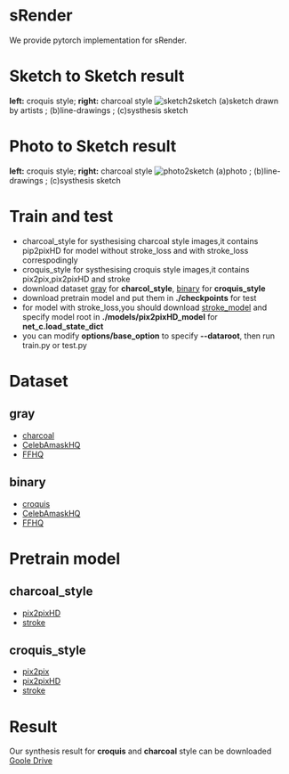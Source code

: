 # sRender
We provide pytorch implementation for sRender.
# Sketch to Sketch result 
**left:** croquis style; **right:** charcoal style
![sketch2sketch](https://github.com/an0nym0u5-hackerese/srender/blob/main/images/sketch2sketch.png)
(a)sketch drawn by artists ; (b)line-drawings ; (c)systhesis sketch
# Photo to Sketch result
**left:** croquis style; **right:** charcoal style
![photo2sketch](https://github.com/an0nym0u5-hackerese/srender/blob/main/images/photo2sketch.png)
(a)photo ; (b)line-drawings ; (c)systhesis sketch
# Train and test
* charcoal_style for systhesising charcoal style images,it contains pip2pixHD for model without stroke_loss and with stroke_loss correspodingly
* croquis_style for systhesising croquis style images,it contains pix2pix,pix2pixHD and stroke
* download dataset [gray](https://drive.google.com/drive/u/1/folders/1ZuRVlPwvtNtfkNIj-DIdi2kr-1kEcPhg?hl=zh-CN) for **charcol_style**, [binary](https://drive.google.com/drive/u/1/folders/1VBUBdGWz324dhCu8LRFU5qB0PqXxNQIJ?hl=zh-CN) for **croquis_style**
* download pretrain model and put them in **./checkpoints** for test
* for model with stroke_loss,you should download [stroke_model](https://drive.google.com/drive/folders/1mvlSUN-A2RBzV27BZLvoc1OemwU9glwY) and specify model root in
**./models/pix2pixHD_model** for **net_c.load_state_dict**
* you can modify **options/base_option** to specify **--dataroot**, then run train.py or test.py
# Dataset
## gray  
* [charcoal](https://drive.google.com/drive/u/1/folders/1ZuRVlPwvtNtfkNIj-DIdi2kr-1kEcPhg?hl=zh-CN)
* [CelebAmaskHQ](https://drive.google.com/drive/u/1/folders/1ZuRVlPwvtNtfkNIj-DIdi2kr-1kEcPhg?hl=zh-CN)
* [FFHQ](https://drive.google.com/drive/u/1/folders/1ZuRVlPwvtNtfkNIj-DIdi2kr-1kEcPhg?hl=zh-CN)  
## binary 
* [croquis](https://drive.google.com/drive/u/1/folders/1VBUBdGWz324dhCu8LRFU5qB0PqXxNQIJ?hl=zh-CN)
* [CelebAmaskHQ](https://drive.google.com/drive/u/1/folders/1VBUBdGWz324dhCu8LRFU5qB0PqXxNQIJ?hl=zh-CN)
* [FFHQ](https://drive.google.com/drive/u/1/folders/1VBUBdGWz324dhCu8LRFU5qB0PqXxNQIJ?hl=zh-CN)  
# Pretrain model
## charcoal_style
* [pix2pixHD](https://drive.google.com/drive/u/1/folders/1-nnnt4qy8PkKRUJfAcK_o7sED3Ab5zCf?hl=zh-CN)
* [stroke](https://drive.google.com/drive/u/1/folders/1DHEe0QGcjAhwVHZ4qYafbSzCF_HoZ4n4?hl=zh-CN)  
## croquis_style
* [pix2pix](https://drive.google.com/drive/u/1/folders/1NIgo8U8UO43MH3KKnqFUXDcWTze_RWG4?hl=zh-CN)
* [pix2pixHD](https://drive.google.com/drive/u/1/folders/1NW6s5JKmnVIA-TX89QwB6ymjKXbDAmnL?hl=zh-CN)
* [stroke](https://drive.google.com/drive/u/1/folders/1c0xoDCpNbagxPfJUUmp1T0WrCZn7rfsB?hl=zh-CN)  
# Result
Our synthesis result for **croquis** and **charcoal** style can be downloaded
[Goole Drive](https://drive.google.com/drive/folders/1rDEe1GhBuoPUKDlj6kflfG1FTR6Xhu4u)
